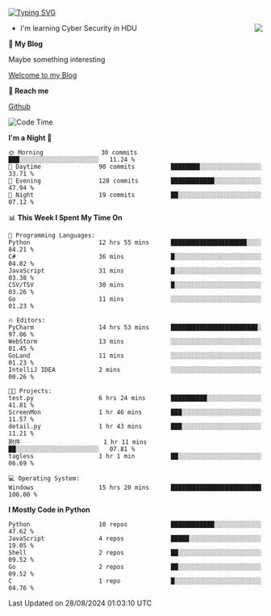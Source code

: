 [![Typing SVG](https://readme-typing-svg.herokuapp.com?font=Fira+Code&pause=1000&random=false&width=450&height=60&lines=Hello+%F0%9F%91%8B%F0%9F%8F%BB;I'm+JBNRZ)](https://git.io/typing-svg)

<a href="#">
  <img align="right" src="https://github-readme-stats.vercel.app/api?username=JBNRZ&show_icons=true&bg_color=15,f2f7fd,E0EAFC" />
</a>

- I'm learning Cyber Security in HDU

 **🌱 My Blog**

Maybe something interesting

[Welcome to my Blog](https://jbnrz.com.cn/)

 **💬 Reach me** 

[Github](https://github.com/JBNRZ)


<!--START_SECTION:waka-->
![Code Time](http://img.shields.io/badge/Code%20Time-652%20hrs%2017%20mins-blue)

**I'm a Night 🦉** 

```text
🌞 Morning                30 commits          ███░░░░░░░░░░░░░░░░░░░░░░   11.24 % 
🌆 Daytime                90 commits          ████████░░░░░░░░░░░░░░░░░   33.71 % 
🌃 Evening                128 commits         ████████████░░░░░░░░░░░░░   47.94 % 
🌙 Night                  19 commits          ██░░░░░░░░░░░░░░░░░░░░░░░   07.12 % 
```


📊 **This Week I Spent My Time On** 

```text
💬 Programming Languages: 
Python                   12 hrs 55 mins      █████████████████████░░░░   84.21 % 
C#                       36 mins             █░░░░░░░░░░░░░░░░░░░░░░░░   04.02 % 
JavaScript               31 mins             █░░░░░░░░░░░░░░░░░░░░░░░░   03.38 % 
CSV/TSV                  30 mins             █░░░░░░░░░░░░░░░░░░░░░░░░   03.26 % 
Go                       11 mins             ░░░░░░░░░░░░░░░░░░░░░░░░░   01.23 % 

🔥 Editors: 
PyCharm                  14 hrs 53 mins      ████████████████████████░   97.06 % 
WebStorm                 13 mins             ░░░░░░░░░░░░░░░░░░░░░░░░░   01.45 % 
GoLand                   11 mins             ░░░░░░░░░░░░░░░░░░░░░░░░░   01.23 % 
IntelliJ IDEA            2 mins              ░░░░░░░░░░░░░░░░░░░░░░░░░   00.26 % 

🐱‍💻 Projects: 
test.py                  6 hrs 24 mins       ██████████░░░░░░░░░░░░░░░   41.81 % 
ScreenMon                1 hr 46 mins        ███░░░░░░░░░░░░░░░░░░░░░░   11.57 % 
detail.py                1 hr 43 mins        ███░░░░░░░░░░░░░░░░░░░░░░   11.21 % 
附件                       1 hr 11 mins        ██░░░░░░░░░░░░░░░░░░░░░░░   07.81 % 
tagless                  1 hr 1 min          ██░░░░░░░░░░░░░░░░░░░░░░░   06.69 % 

💻 Operating System: 
Windows                  15 hrs 20 mins      █████████████████████████   100.00 % 
```

**I Mostly Code in Python** 

```text
Python                   10 repos            ████████████░░░░░░░░░░░░░   47.62 % 
JavaScript               4 repos             █████░░░░░░░░░░░░░░░░░░░░   19.05 % 
Shell                    2 repos             ██░░░░░░░░░░░░░░░░░░░░░░░   09.52 % 
Go                       2 repos             ██░░░░░░░░░░░░░░░░░░░░░░░   09.52 % 
C                        1 repo              █░░░░░░░░░░░░░░░░░░░░░░░░   04.76 % 
```




 Last Updated on 28/08/2024 01:03:10 UTC
<!--END_SECTION:waka-->
